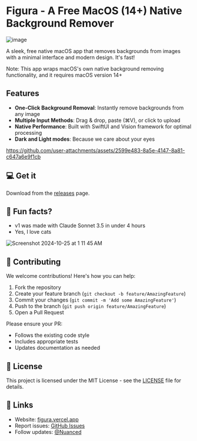 # Figura - A Free MacOS (14+) Native Background Remover

![image](https://github.com/user-attachments/assets/dc2dc142-ef86-4655-9034-2cb1e52db842)


A sleek, free native macOS app that removes backgrounds from images with a minimal interface and modern design. It's fast!

Note: This app wraps macOS's own native background removing functionality, and it requires macOS version 14+

## Features
- **One-Click Background Removal**: Instantly remove backgrounds from any image
- **Multiple Input Methods**: Drag & drop, paste (⌘V), or click to upload
- **Native Performance**: Built with SwiftUI and Vision framework for optimal processing
- **Dark and Light modes**: Because we care about your eyes
  

https://github.com/user-attachments/assets/2599e483-8a5e-4147-8a81-c647a6e9f1cb



## 💻 Get it

Download from the [releases](https://github.com/nuance-dev/Figura/releases/) page.

## 🥑 Fun facts?
- v1 was made with Claude Sonnet 3.5 in under 4 hours
- Yes, I love cats

![Screenshot 2024-10-25 at 1 11 45 AM](https://github.com/user-attachments/assets/7d90b952-8049-4036-8761-285df0164985)

## 🤝 Contributing
We welcome contributions! Here's how you can help:

1. Fork the repository
2. Create your feature branch (`git checkout -b feature/AmazingFeature`)
3. Commit your changes (`git commit -m 'Add some AmazingFeature'`)
4. Push to the branch (`git push origin feature/AmazingFeature`)
5. Open a Pull Request

Please ensure your PR:
- Follows the existing code style
- Includes appropriate tests
- Updates documentation as needed

## 📝 License
This project is licensed under the MIT License - see the [LICENSE](LICENSE) file for details.

## 🔗 Links
- Website: [figura.vercel.app](https://figurado.vercel.app)
- Report issues: [GitHub Issues](https://github.com/nuance-dev/Figura/issues)
- Follow updates: [@Nuanced](https://twitter.com/Nuancedev)
